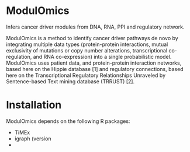 # ModulOmics
Infers cancer driver modules from DNA, RNA, PPI and regulatory network.

ModulOmics is a method to identify cancer driver pathways de novo by integrating multiple data types (protein-protein interactions, mutual exclusivity of mutations or copy number alterations, transcriptional co-regulation, and RNA co-expression) into a single probabilistic model. ModulOmics uses patient data, and protein-protein interaction networks, based here on the Hippie database [1] and regulatory connections, based here on the Transcriptional Regulatory Relationships Unraveled by Sentence-based Text mining database (TRRUST) [2].

# Installation
ModulOmics depends on the following R packages:
* TiMEx
* igraph (version 
* 
